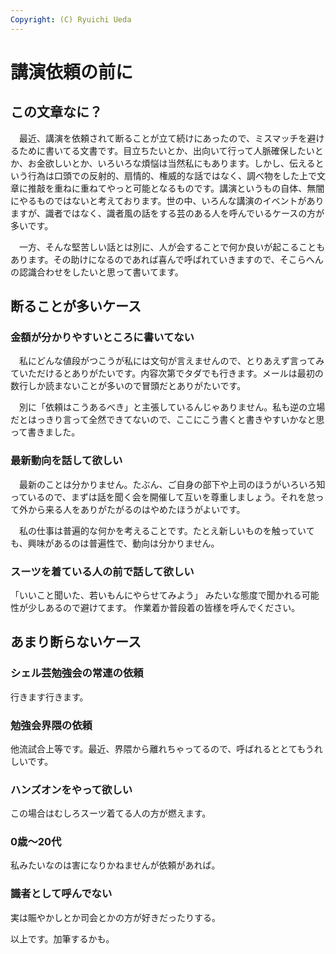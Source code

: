 ```yaml
---
Copyright: (C) Ryuichi Ueda
---
```


# 講演依頼の前に

## この文章なに？

　最近、講演を依頼されて断ることが立て続けにあったので、ミスマッチを避けるために書いてる文書です。目立ちたいとか、出向いて行って人脈確保したいとか、お金欲しいとか、いろいろな煩悩は当然私にもあります。しかし、伝えるという行為は口頭での反射的、扇情的、権威的な話ではなく、調べ物をした上で文章に推敲を重ねに重ねてやっと可能となるものです。講演というもの自体、無闇にやるものではないと考えております。世の中、いろんな講演のイベントがありますが、識者ではなく、識者風の話をする芸のある人を呼んでいるケースの方が多いです。

　一方、そんな堅苦しい話とは別に、人が会することで何か良いが起こることもあります。その助けになるのであれば喜んで呼ばれていきますので、そこらへんの認識合わせをしたいと思って書いてます。

## 断ることが多いケース

### 金額が分かりやすいところに書いてない

　私にどんな値段がつこうが私には文句が言えませんので、とりあえず言ってみていただけるとありがたいです。内容次第でタダでも行きます。メールは最初の数行しか読まないことが多いので冒頭だとありがたいです。

　別に「依頼はこうあるべき」と主張しているんじゃありません。私も逆の立場だとはっきり言って全然できてないので、ここにこう書くと書きやすいかなと思って書きました。


### 最新動向を話して欲しい

　最新のことは分かりません。たぶん、ご自身の部下や上司のほうがいろいろ知っているので、まずは話を聞く会を開催して互いを尊重しましょう。それを怠って外から来る人をありがたがるのはやめたほうがよいです。

　私の仕事は普遍的な何かを考えることです。たとえ新しいものを触っていても、興味があるのは普遍性で、動向は分かりません。


### スーツを着ている人の前で話して欲しい

「いいこと聞いた、若いもんにやらせてみよう」
みたいな態度で聞かれる可能性が少しあるので避けてます。
作業着か普段着の皆様を呼んでください。

## あまり断らないケース

### シェル芸勉強会の常連の依頼

行きます行きます。

### 勉強会界隈の依頼

他流試合上等です。最近、界隈から離れちゃってるので、呼ばれるととてもうれしいです。

### ハンズオンをやって欲しい

この場合はむしろスーツ着てる人の方が燃えます。

### 0歳〜20代

私みたいなのは害になりかねませんが依頼があれば。

### 識者として呼んでない

実は賑やかしとか司会とかの方が好きだったりする。


以上です。加筆するかも。
